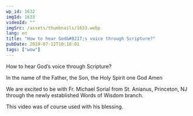 ```yaml
---
wp_id: 1632
imgId: 1633
videoId: ""
imgSrc: /assets/thumbnails/1633.webp
lang: en
title: "How to hear God&#8217;s voice through Scripture?"
pubDate: 2019-07-12T10:10:01
tags: ["wow"]
---
```


<p>How to hear God&#8217;s voice through Scripture?</p>
<p>In the name of the Father, the Son, the Holy Spirit one God Amen</p>
<p>We are excited to be with Fr. Michael Sorial from St. Anianus, Princeton, NJ through the newly established Words of Wisdom branch.</p>
<p>This video was of course used with his blessing.</p>
